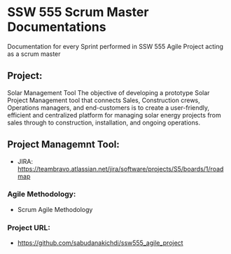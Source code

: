 # SSW 555 Scrum Master Documentations
Documentation for every Sprint performed in SSW 555 Agile Project acting as a scrum master

## Project: 
Solar Management Tool
The objective of developing a prototype Solar Project Management tool that connects Sales, Construction crews, Operations managers, and end-customers is to create a user-friendly, efficient and centralized platform for managing solar energy projects from sales through to construction, installation, and ongoing operations.


## Project Managemnt Tool: 
- JIRA: https://teambravo.atlassian.net/jira/software/projects/S5/boards/1/roadmap

### Agile Methodology:
- Scrum Agile Methodology

### Project URL:
- https://github.com/sabudanakichdi/ssw555_agile_project

